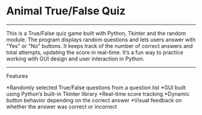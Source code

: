 # Animal True/False Quiz
____________________________________

This is a True/False quiz game built with Python, Tkinter and the random module. The program displays random questions and lets users answer with "Yes" or "No" buttons. It keeps track of the number of correct answers and total attempts, updating the score in real-time. It’s a fun way to practice working with GUI design and user interaction in Python.

________

Features 

*Randomly selected True/False questions from a question list
*GUI built using Python’s built-in Tkinter library
*Real-time score tracking
*Dynamic button behavior depending on the correct answer
*Visual feedback on whether the answer was correct or incorrect


